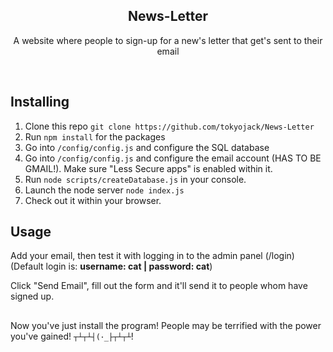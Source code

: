 <h2  align="center">News-Letter</h2>
<p  align="center">A website where people to sign-up for a new's letter that get's sent to their email</p>

<br/>


## Installing

1. Clone this repo ```git clone https://github.com/tokyojack/News-Letter```
2. Run ```npm install``` for the packages
3. Go into ```/config/config.js``` and configure the SQL database
4. Go into ```/config/config.js``` and configure the email account (HAS TO BE GMAIL!). Make sure "Less Secure apps" is enabled within it.
5. Run ```node scripts/createDatabase.js``` in your console.
6. Launch the node server ```node index.js```
7. Check out it within your browser.

## Usage

Add your email, then test it with logging in to the admin panel (/login) (Default login is: **username: cat | password: cat**)

Click "Send Email", fill out the form and it'll send it to people whom have signed up.

##

Now you've just install the program! People may be terrified with the power you've gained! ```┬┴┬┴┤(･_├┬┴┬┴```!
